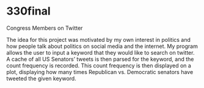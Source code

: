 # 330final
Congress Members on Twitter

The idea for this project was motivated by my own interest in politics and how people talk about politics on social media and the internet. My program allows the user to input a keyword that they would like to search on twitter. A cache of all US Senators’ tweets is then parsed for the keyword, and the count frequency is recorded. This count frequency is then displayed on a plot, displaying how many times Republican vs. Democratic senators have tweeted the given keyword. 
